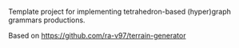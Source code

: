 Template project for implementing tetrahedron-based (hyper)graph grammars productions.

Based on https://github.com/ra-v97/terrain-generator